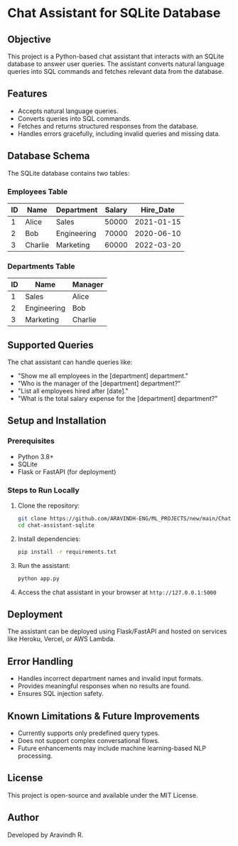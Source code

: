 # Chat Assistant for SQLite Database

## Objective
This project is a Python-based chat assistant that interacts with an SQLite database to answer user queries. The assistant converts natural language queries into SQL commands and fetches relevant data from the database.

## Features
- Accepts natural language queries.
- Converts queries into SQL commands.
- Fetches and returns structured responses from the database.
- Handles errors gracefully, including invalid queries and missing data.

## Database Schema
The SQLite database contains two tables:

### Employees Table
| ID | Name  | Department  | Salary | Hire_Date  |
|----|-------|------------|--------|------------|
| 1  | Alice | Sales      | 50000  | 2021-01-15 |
| 2  | Bob   | Engineering| 70000  | 2020-06-10 |
| 3  | Charlie | Marketing | 60000  | 2022-03-20 |

### Departments Table
| ID | Name        | Manager |
|----|------------|---------|
| 1  | Sales      | Alice   |
| 2  | Engineering| Bob     |
| 3  | Marketing  | Charlie |

## Supported Queries
The chat assistant can handle queries like:
- "Show me all employees in the [department] department."
- "Who is the manager of the [department] department?"
- "List all employees hired after [date]."
- "What is the total salary expense for the [department] department?"

## Setup and Installation
### Prerequisites
- Python 3.8+
- SQLite
- Flask or FastAPI (for deployment)

### Steps to Run Locally
1. Clone the repository:
   ```bash
   git clone https://github.com/ARAVINDH-ENG/ML_PROJECTS/new/main/Chat-Assistant-for%20SQLite-Database
   cd chat-assistant-sqlite
   ```
2. Install dependencies:
   ```bash
   pip install -r requirements.txt
   ```
3. Run the assistant:
   ```bash
   python app.py
   ```
4. Access the chat assistant in your browser at `http://127.0.0.1:5000`

## Deployment
The assistant can be deployed using Flask/FastAPI and hosted on services like Heroku, Vercel, or AWS Lambda.

## Error Handling
- Handles incorrect department names and invalid input formats.
- Provides meaningful responses when no results are found.
- Ensures SQL injection safety.

## Known Limitations & Future Improvements
- Currently supports only predefined query types.
- Does not support complex conversational flows.
- Future enhancements may include machine learning-based NLP processing.

## License
This project is open-source and available under the MIT License.

## Author
Developed by Aravindh R.
